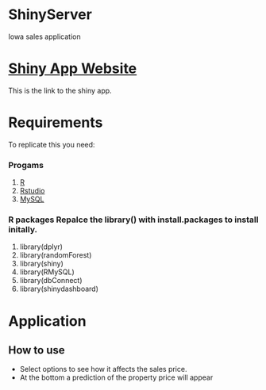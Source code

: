 # ShinyServer
Iowa sales application

# [Shiny App Website](http://35.246.21.243)
This is the link to the shiny app.

# Requirements 
To replicate this you need:
### **Progams**
1. [R](https://cran.r-project.org/mirrors.html)
2. [Rstudio](https://www.rstudio.com/products/rstudio/download/)
3. [MySQL](https://dev.mysql.com/downloads/)

### **R packages** Repalce the library() with install.packages to install initally.
1. library(dplyr)
2. library(randomForest)
3. library(shiny)
4. library(RMySQL)
5. library(dbConnect)
6. library(shinydashboard)

# Application
## How to use 
- Select options to see how it affects the sales price.
- At the bottom a prediction of the property price will appear



